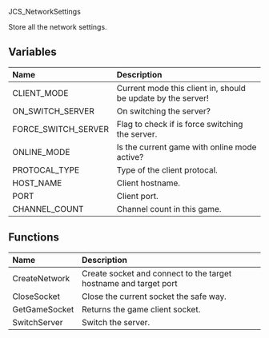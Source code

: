 JCS_NetworkSettings

Store all the network settings.

## Variables

| Name                | Description                                                  |
|:--------------------|:-------------------------------------------------------------|
| CLIENT_MODE         | Current mode this client in, should be update by the server! |
| ON_SWITCH_SERVER    | On switching the server?                                     |
| FORCE_SWITCH_SERVER | Flag to check if is force switching the server.              |
| ONLINE_MODE         | Is the current game with online mode active?                 |
| PROTOCAL_TYPE       | Type of the client protocal.                                 |
| HOST_NAME           | Client hostname.                                             |
| PORT                | Client port.                                                 |
| CHANNEL_COUNT       | Channel count in this game.                                  |

## Functions

| Name          | Description                                                      |
|:--------------|:-----------------------------------------------------------------|
| CreateNetwork | Create socket and connect to the target hostname and target port |
| CloseSocket   | Close the current socket the safe way.                           |
| GetGameSocket | Returns the game client socket.                                  |
| SwitchServer  | Switch the server.                                               |
